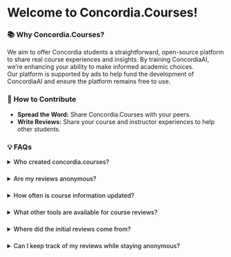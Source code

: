 # Welcome to Concordia.Courses!

### 📚 **Why Concordia.Courses?**

We aim to offer Concordia students a straightforward, open-source platform to share real course experiences and insights. By training ConcordiaAI, we’re enhancing your ability to make informed academic choices.  
Our platform is supported by ads to help fund the development of ConcordiaAI and ensure the platform remains free to use.

### 🚀 **How to Contribute**

- **Spread the Word:** Share Concordia.Courses with your peers.
- **Write Reviews:** Share your course and instructor experiences to help other students.

### 💡 **FAQs**

<div class="custom-dropdown">
<details>
<summary class="bg-gray-200 dark:bg-neutral-700 dark:text-gray-300 dark:hover:bg-neutral-600 cursor-pointer" >Who created concordia.courses?</summary>
<p>
  <ul>
    <li> <a href="https://beaudelaire.ca"> Beaudelaire Tsoungui Nzodoumkouo </a>, SOEN Concordia </li>
    <li> <a href="https://www.linkedin.com/in/zhengxuan-zhao-978802128"> zhengxuan zhao </a>, SOEN Mcgill </li>
    <li> <a href="https://www.russ-aulakh.com"> Russ Aulakh </a>, CS Concordia </li>
  </ul>
</p>
</details>
</div>

<div class="custom-dropdown">
<details>
<summary class="bg-gray-200 dark:bg-neutral-700 dark:text-gray-300 dark:hover:bg-neutral-600 cursor-pointer" >Are my reviews anonymous?</summary>
<p>Yes, your reviews are completely anonymous. Feel free to share your honest opinion without worrying about your identity being revealed.</p>
</details>
</div>

<div class="custom-dropdown">
<details>
<summary class="bg-gray-200 dark:bg-neutral-700 dark:text-gray-300 dark:hover:bg-neutral-600 cursor-pointer" >How often is course information updated?</summary>
<p>Course details are updated every semester to ensure you have the most current information</p>
</details>
</div>

<div class="custom-dropdown">
<details>
<summary class="bg-gray-200 dark:bg-neutral-700 dark:text-gray-300 dark:hover:bg-neutral-600 cursor-pointer" >What other tools are available for course reviews?</summary>
<p>Check on <a href="https://concordia.nexus">Concordia Nexus.</a></p>
</details>
</div>

<div class="custom-dropdown">
<details>
<summary class="bg-gray-200 dark:bg-neutral-700 dark:text-gray-300 dark:hover:bg-neutral-600 cursor-pointer" >Where did the initial reviews come from?</summary>
<p>We got our initial batch of reviews from Rate My Professor.</p>
</details>
</div>

<div class="custom-dropdown">
<details>
<summary class="bg-gray-200 dark:bg-neutral-700 dark:text-gray-300 dark:hover:bg-neutral-600 cursor-pointer" >Can I keep track of my reviews while staying anonymous?</summary>
<p>Yes, you can sign up to keep track of your reviews and manage them while staying anonymous.</p>
</details>
</div>

<style>
.custom-dropdown {
  border-radius: 6px;
  padding: 5px;
  margin: 2px 0;
}

.custom-dropdown summary {
  border-radius: 6px;
  padding: 5px;
  font-weight: 500;
  margin: -10px -10px 10px -10px; /* to compensate for the padding and make the summary full width */
}

</style>
